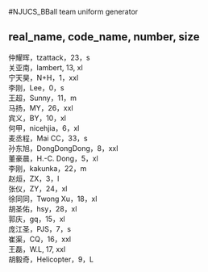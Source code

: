 #NJUCS_BBall
team uniform generator

## real_name, code_name, number, size

仲耀晖，tzattack，23，s  
关亚南，lambert, 13, xl  
宁天昊，N+H，1，xxl  
李刚，Lee，0，s  
王超，Sunny，11，m  
马扬，MY，26，xxl  
宾义，BY，10，xl  
何甲，nicehjia，6，xl  
麦丞程，Mai CC，33，s  
孙东旭，DongDongDong，8，xxl  
董豪晨，H.-C. Dong，5，xl  
李刚，kakunka，22，m  
赵烜，ZX，3，l  
张仪，ZY，24，xl  
徐同同，Twong Xu，18，xl  
胡圣佑，hsy，28，xl  
郭庆，gq，15，xl   
庞江圣，PJS，7，s  
崔渠，CQ，16，xxl  
王磊，W.L, 17, xxl   
胡毅奇，Helicopter，9，L

